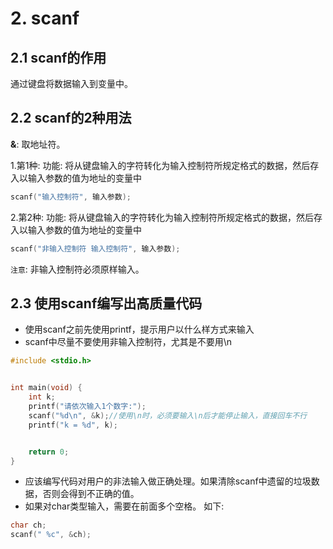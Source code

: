 # 2. scanf

## 2.1 scanf的作用

通过键盘将数据输入到变量中。



## 2.2 scanf的2种用法

**&**: 取地址符。

1.第1种:
功能: 将从键盘输入的字符转化为输入控制符所规定格式的数据，然后存入以输入参数的值为地址的变量中

```c
scanf("输入控制符", 输入参数);
```

2.第2种:
功能: 将从键盘输入的字符转化为输入控制符所规定格式的数据，然后存入以输入参数的值为地址的变量中

```c
scanf("非输入控制符 输入控制符", 输入参数);
```

`注意`: 非输入控制符必须原样输入。


## 2.3 使用scanf编写出高质量代码
* 使用scanf之前先使用printf，提示用户以什么样方式来输入
* scanf中尽量不要使用非输入控制符，尤其是不要用\\n
```c
#include <stdio.h>


int main(void) {
    int k;
    printf("请依次输入1个数字:");
    scanf("%d\n", &k);//使用\n时，必须要输入\n后才能停止输入，直接回车不行
    printf("k = %d", k);


    return 0;
}
```

* 应该编写代码对用户的非法输入做正确处理。如果清除scanf中遗留的垃圾数据，否则会得到不正确的值。
* 如果对char类型输入，需要在前面多个空格。
如下:

```c
char ch;
scanf(" %c", &ch);
```